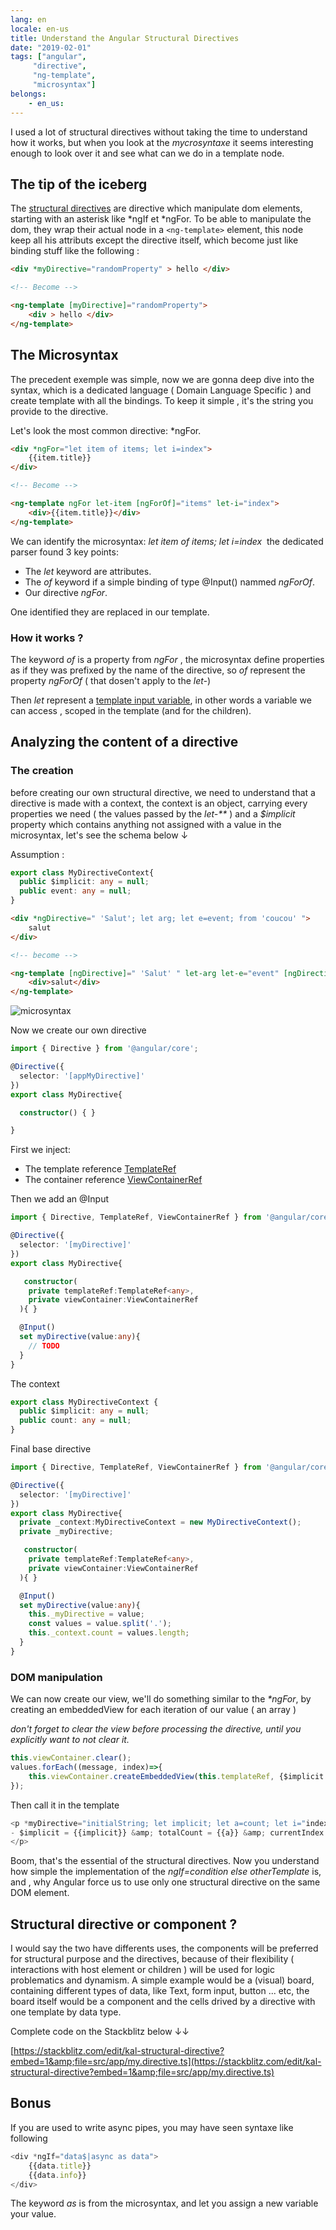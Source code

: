 ```yaml
---
lang: en
locale: en-us
title: Understand the Angular Structural Directives
date: "2019-02-01"
tags: ["angular",
     "directive",
     "ng-template",
     "microsyntax"]
belongs: 
	- en_us: 
---
```


I used a lot of structural directives without taking the time to understand how it works, but when you look at the *mycrosyntaxe* it seems interesting enough to look over it and see what can we do in a template node.

## The tip of the iceberg

The [structural directives](https://angular.io/guide/structural-directives) are directive which manipulate dom elements, starting with an asterisk like \*ngIf et \*ngFor. To be able to manipulate the dom, they wrap their actual node in a `<ng-template>` element, this node keep all his attributs except the directive itself, which become just like binding stuff like the following :

```html
<div *myDirective="randomProperty" > hello </div>

<!-- Become -->

<ng-template [myDirective]="randomProperty">
    <div > hello </div>
</ng-template>
```

## The Microsyntax

The precedent exemple was simple, now we are gonna deep dive into the syntax, which is a dedicated language ( Domain Language Specific ) and create template with all the bindings. To keep it simple , it's the string you provide to the directive.

Let's look the most common directive: \*ngFor.

```html
<div *ngFor="let item of items; let i=index">
    {{item.title}}
</div>

<!-- Become -->

<ng-template ngFor let-item [ngForOf]="items" let-i="index">
    <div>{{item.title}}</div>
</ng-template>
```

We can identify the microsyntax: *let item of items; let i=index* 
the dedicated parser found 3 key points: 
 - The *let* keyword are attributes.
 - The *of* keyword if a simple binding of type @Input() nammed *ngForOf*.
 - Our directive *ngFor*.

One identified they are replaced in our template.

### How it works ?

The keyword *of* is a property from *ngFor* , the microsyntax define properties as if they was prefixed by the name of the directive, so *of* represent the property *ngForOf* ( that dosen't apply to the *let-*)

Then *let* represent a [template input variable](https://angular.io/guide/template-syntax), in other words a variable we can access , scoped in the template (and for the children).

## Analyzing the content of a directive

### The creation

before creating our own structural directive, we need to understand that a directive is made with a context, the context is an object, carrying every properties we need ( the values passed by the *let-\*\** ) and a *$implicit* property which contains anything not assigned with a value in the microsyntax, let's see the schema below ↓

Assumption :

```ts
export class MyDirectiveContext{
  public $implicit: any = null;
  public event: any = null;
}
```

```html
<div *ngDirective=" 'Salut'; let arg; let e=event; from 'coucou' ">
    salut
</div>

<!-- become -->

<ng-template [ngDirective]=" 'Salut' " let-arg let-e="event" [ngDirectiveFrom]=" 'coucou' ">
    <div>salut</div>
</ng-template>
```


![microsyntax](/images/structural-directive/microsyntaxe.png)

Now we create our own directive

```ts
import { Directive } from '@angular/core';

@Directive({
  selector: '[appMyDirective]'
})
export class MyDirective{

  constructor() { }

}
```

First we inject:

 - The template reference [TemplateRef<C>](https://angular.io/api/core/TemplateRef)
 - The container reference [ViewContainerRef](https://angular.io/api/core/ViewContainerRef)


Then we add an @Input


```ts
import { Directive, TemplateRef, ViewContainerRef } from '@angular/core';

@Directive({
  selector: '[myDirective]'
})
export class MyDirective{

   constructor(
    private templateRef:TemplateRef<any>,
    private viewContainer:ViewContainerRef
  ){ }

  @Input()
  set myDirective(value:any){
    // TODO
  }
}

```

The context

```ts
export class MyDirectiveContext {
  public $implicit: any = null;
  public count: any = null;
}
```

Final base directive 
```ts
import { Directive, TemplateRef, ViewContainerRef } from '@angular/core';

@Directive({
  selector: '[myDirective]'
})
export class MyDirective{
  private _context:MyDirectiveContext = new MyDirectiveContext();
  private _myDirective;

   constructor(
    private templateRef:TemplateRef<any>,
    private viewContainer:ViewContainerRef
  ){ }

  @Input()
  set myDirective(value:any){
    this._myDirective = value;
    const values = value.split('.');
    this._context.count = values.length;
  }
}

```

### DOM manipulation

We can now create our view, we'll do something similar to the *\*ngFor*, by creating an embeddedView for each iteration of our value ( an array )

*don't forget to clear the view before processing the directive, until you explicitly want to  not clear it.*

```ts
this.viewContainer.clear();
values.forEach((message, index)=>{
	this.viewContainer.createEmbeddedView(this.templateRef, {$implicit:message, count:this._context.count, index});
});
```
Then call it in the template

```ts
<p *myDirective="initialString; let implicit; let a=count; let i="index">
- $implicit = {{implicit}} &amp; totalCount = {{a}} &amp; currentIndex = {{i}}
</p>
```

Boom, that's the essential of the structural directives. Now you understand how simple the implementation of the *ngIf=condition else otherTemplate* is, and , why Angular force us to use only one structural directive on the same DOM element.

## Structural directive or component ?

I would say the two have differents uses, the components will be preferred for structural purpose and the directives, because of their flexibility ( interactions with host element or children ) will be used for logic problematics and dynamism. A simple example would be a (visual) board, containing different types of data, like Text, form input, button ... etc, the board itself would be a component and the cells drived by a directive with one template by data type.

Complete code on the Stackblitz below ↓↓

[https://stackblitz.com/edit/kal-structural-directive?embed=1&amp;file=src/app/my.directive.ts](https://stackblitz.com/edit/kal-structural-directive?embed=1&amp;file=src/app/my.directive.ts)


## Bonus

If you are used to write async pipes, you may have seen syntaxe like following

```ts
<div *ngIf="data$|async as data">
    {{data.title}} 
    {{data.info}}
</div>
```
The keyword *as* is from the microsyntax, and let you assign a new variable your value.